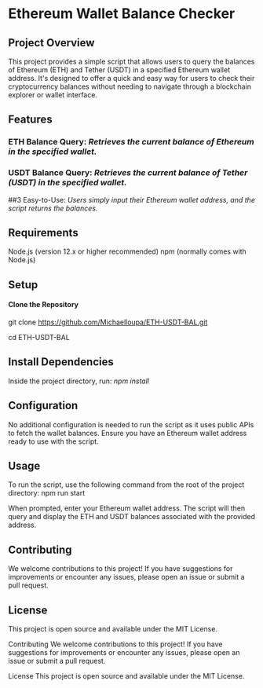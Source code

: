 # Ethereum Wallet Balance Checker

## Project Overview

This project provides a simple script that allows users to query the balances of Ethereum (ETH) and Tether (USDT) in a specified Ethereum wallet address. It's designed to offer a quick and easy way for users to check their cryptocurrency balances without needing to navigate through a blockchain explorer or wallet interface.

## Features

### ETH Balance Query:   *Retrieves the current balance of Ethereum in the specified wallet.*
### USDT Balance Query: *Retrieves the current balance of Tether (USDT) in the specified wallet.*
##3 Easy-to-Use:  *Users simply input their Ethereum wallet address, and the script returns the balances.*

## Requirements

Node.js (version 12.x or higher recommended)
npm (normally comes with Node.js)


## Setup

#### Clone the Repository

git clone https://github.com/Michaelloupa/ETH-USDT-BAL.git

cd ETH-USDT-BAL


## Install Dependencies

Inside the project directory, run: *npm install*


## Configuration

No additional configuration is needed to run the script as it uses public APIs to fetch the wallet balances.
Ensure you have an Ethereum wallet address ready to use with the script.

## Usage
To run the script, use the following command from the root of the project directory: npm run start

When prompted, enter your Ethereum wallet address. The script will then query and display the ETH and USDT balances associated with the provided address.

## Contributing
We welcome contributions to this project! If you have suggestions for improvements or encounter any issues, please open an issue or submit a pull request.

## License
This project is open source and available under the MIT License.


Contributing
We welcome contributions to this project! If you have suggestions for improvements or encounter any issues, please open an issue or submit a pull request.

License
This project is open source and available under the MIT License.
